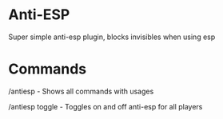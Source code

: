 # Anti-ESP
Super simple anti-esp plugin, blocks invisibles when using esp


# Commands

/antiesp - Shows all commands with usages

/antiesp toggle - Toggles on and off anti-esp for all players
